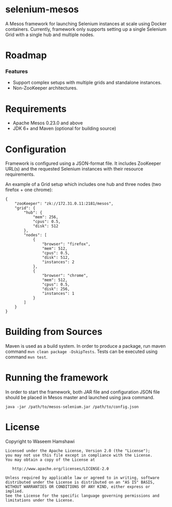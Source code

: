selenium-mesos
========

A Mesos framework for launching Selenium instances at scale using Docker containers.
Currently, framework only supports setting up a single Selenium Grid with a single hub and multiple nodes.

Roadmap
=======

### Features
- Support complex setups with multiple grids and standalone instances.
- Non-ZooKeeper architectures.

Requirements
========

- Apache Mesos 0.23.0 and above
- JDK 6+ and Maven (optional for building source)

Configuration
========

Framework is configured using a JSON-format file. It includes ZooKeeper URL(s) and the requested Selenium instances with their resource requirements.

An example of a Grid setup which includes one hub and three nodes (two firefox + one chrome):

	{
	    "zooKeeper": "zk://172.31.0.11:2181/mesos",
	    "grid": {
	        "hub": {
	            "mem": 256,
	            "cpus": 0.5,
	            "disk": 512
	        },
	        "nodes": [
	            {
	                "browser": "firefox",
	                "mem": 512,
	                "cpus": 0.5,
	                "disk": 512,
	                "instances": 2
	            },
	            {
	                "browser": "chrome",
	                "mem": 512,
	                "cpus": 0.5,
	                "disk": 256,
	                "instances": 1
	            }
	        ]
	    }
	}

Building from Sources
========

Maven is used as a build system.
In order to produce a package, run maven command `mvn clean package -DskipTests`.
Tests can be executed using command `mvn test`. 

Running the framework
========

In order to start the framework, both JAR file and configuration JSON file should be placed in Mesos master and launched using java command.

	java -jar /path/to/mesos-selenium.jar /path/to/config.json

License
========

Copyright to Waseem Hamshawi

	Licensed under the Apache License, Version 2.0 (the "License");
	you may not use this file except in compliance with the License.
	You may obtain a copy of the License at
	
	   http://www.apache.org/licenses/LICENSE-2.0
	
	Unless required by applicable law or agreed to in writing, software
	distributed under the License is distributed on an "AS IS" BASIS,
	WITHOUT WARRANTIES OR CONDITIONS OF ANY KIND, either express or implied.
	See the License for the specific language governing permissions and
	limitations under the License.
